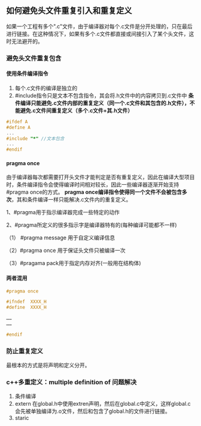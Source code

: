 ## 如何避免头文件重复引入和重复定义
如果一个工程有多个".c"文件，由于编译器对每个.c文件是分开处理的，只在最后进行链接。在这种情况下，如果有多个.c文件都直接或间接引入了某个头文件，这时无法避开的。
### 避免头文件重复包含
#### 使用条件编译指令
1. 每个.c文件的编译是独立的
2. #include指令只是文本不包含指令，其会将.h文件中的内容拷贝到.c文件中
**条件编译只能避免.c文件内部的重复定义（同一个.c文件和其包含的.h文件），不能避免.c文件间重复定义（多个.c文件+其.h文件）**
```C++
#ifdef A
#define A
...
#include "*" //文本包含
...
#endif
```
#### pragma once
由于编译器每次都需要打开头文件才能判定是否有重复定义，因此在编译大型项目时，条件编译指令会使得编译时间相对较长，因此一些编译器逐渐开始支持#pragma once的方式。
**pragma once编译指令使得同一个文件不会被包含多次**，其和条件编译一样只能解决.c文件内的重复定义。

1、#pragma用于指示编译器完成一些特定的动作

2、#pragma所定义的很多指示字是编译器特有的(每种编译可能都不一样)

（1） #pragma message 用于自定义编译信息

（2）#pragma once 用于保证头文件只被编译一次

（3）#pragama pack用于指定内存对齐(一般用在结构体)


#### 两者混用
```C++
#pragma once

#ifndef  XXXX_H
#define  XXXX_H

……
……

#endif
```
### 防止重复定义
最根本的方式是将声明和定义分开。


### c++多重定义：multiple definition of 问题解决
1. 条件编译
2. extern
在global.h中使用extren声明，然后在global.c中定义，这样global.c会先被单独编译为.o文件，然后和包含了global.h的文件进行链接。
3. staric